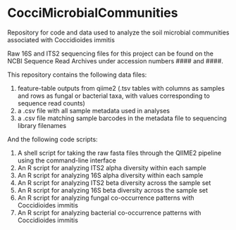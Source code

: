 # CocciMicrobialCommunities
Repository for code and data used to analyze the soil microbial communities associated with Coccidioides immitis

Raw 16S and ITS2 sequencing files for this project can be found on the NCBI Sequence Read Archives under accession numbers #### and ####. 

This repository contains the following data files: 

1. feature-table outputs from qiime2 (.tsv tables with columns as samples and rows as fungal or bacterial taxa, with values corresponding to sequence read counts)
2. a .csv file with all sample metadata used in analyses
3. a .csv file matching sample barcodes in the metadata file to sequencing library filenames

And the following code scripts: 
1. A shell script for taking the raw fasta files through the QIIME2 pipeline using the command-line interface
2. An R script for analyzing ITS2 alpha diversity within each sample
3. An R script for analyzing 16S alpha diversity within each sample
4. An R script for analyzing ITS2 beta diversity across the sample set
5. An R script for analyzing 16S beta diversity across the sample set
6. An R script for analyzing fungal co-occurrence patterns with Coccidioides immitis
7.  An R script for analyzing bacterial co-occurrence patterns with Coccidioides immitis
